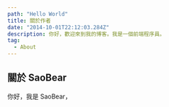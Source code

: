 ```yaml
---
path: "Hello World"
title: 關於作者
date: "2014-10-01T22:12:03.284Z"
description: 你好，歡迎來到我的博客。我是一個前端程序員。
tag:
  - About
---
```


## 關於 SaoBear

你好，我是 SaoBear，
